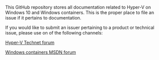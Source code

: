 This GitHub repository stores all documentation related to Hyper-V on Windows 10 and Windows containers. This is the proper place to file an issue if it pertains to documentation.

If you would like to submit an issuer pertaining to a product or technical issue, please use on of the following channels:

[Hyper-V Technet forum]( https://social.technet.microsoft.com/Forums/windowsserver/en-US/home?forum=winserverhyperv)

[Windows containers MSDN forum]( https://social.msdn.microsoft.com/Forums/en-US/home?forum=windowscontainers)
